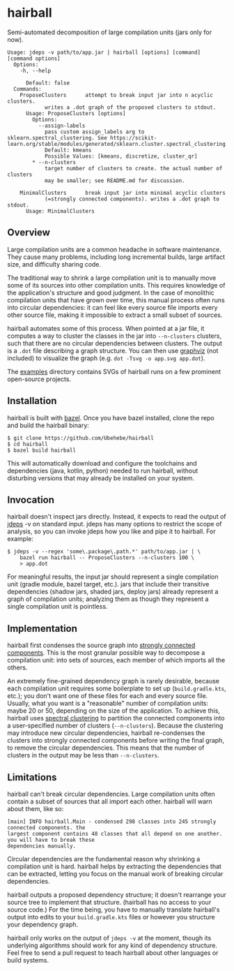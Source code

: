 # hairball

Semi-automated decomposition of large compilation units (jars only for now).

```
Usage: jdeps -v path/to/app.jar | hairball [options] [command] [command options]
  Options:
    -h, --help

      Default: false
  Commands:
    ProposeClusters      attempt to break input jar into n acyclic clusters.
            writes a .dot graph of the proposed clusters to stdout.
      Usage: ProposeClusters [options]
        Options:
          --assign-labels
            pass custom assign_labels arg to sklearn.spectral_clustering. See https://scikit-learn.org/stable/modules/generated/sklearn.cluster.spectral_clustering.html.
            Default: kmeans
            Possible Values: [kmeans, discretize, cluster_qr]
        * --n-clusters
            target number of clusters to create. the actual number of clusters
            may be smaller; see README.md for discussion.

    MinimalClusters      break input jar into minimal acyclic clusters
            (=strongly connected components). writes a .dot graph to stdout.
      Usage: MinimalClusters
```

## Overview

Large compilation units are a common headache in software maintenance. They cause many problems,
including long incremental builds, large artifact size, and difficulty sharing code.

The traditional way to shrink a large compilation unit is to manually move some of its sources into
other compilation units. This requires knowledge of the application's structure and good judgment.
In the case of monolithic compilation units that have grown over time, this manual process often
runs into circular dependencies: it can feel like every source file imports every other source file,
making it impossible to extract a small subset of sources.

hairball automates some of this process. When pointed at a jar file, it computes a way to cluster
the classes in the jar into `--n-clusters` clusters, such that there are no circular dependencies
between clusters. The output is a `.dot` file describing a graph structure. You can then use
[graphviz](https://graphviz.org) (not included) to visualize the graph (e.g.
`dot -Tsvg -o app.svg app.dot`).

The [examples](examples) directory contains SVGs of hairball runs on a few prominent open-source
projects.

## Installation

hairball is built with [bazel](https://bazel.build). Once you have bazel installed, clone the repo
and build the hairball binary:

```
$ git clone https://github.com/Ubehebe/hairball
$ cd hairball
$ bazel build hairball
```

This will automatically download and configure the toolchains and dependencies (java, kotlin,
python) needed to run hairball, without disturbing versions that may already be installed on your
system.

## Invocation

hairball doesn't inspect jars directly. Instead, it expects to read the output of
[jdeps](https://docs.oracle.com/en/java/javase/11/tools/jdeps.html) -v on standard input. jdeps has
many options to restrict the scope of analysis, so you can invoke jdeps how you like and pipe it to
hairball. For example:

```
$ jdeps -v --regex 'some\.package\.path.*' path/to/app.jar | \
    bazel run hairball -- ProposeClusters --n-clusters 100 \
    > app.dot
```

For meaningful results, the input jar should represent a single compilation unit (gradle module,
bazel target, etc.). jars that include their transitive dependencies (shadow jars, shaded jars,
deploy jars) already represent a graph of compilation units; analyzing them as though they represent
a single compilation unit is pointless.

## Implementation

hairball first condenses the source graph into [strongly connected components](https://en.wikipedia.org/wiki/Strongly_connected_component).
This is the most granular possible way to decompose a compilation unit: into sets of sources, each
member of which imports all the others.

An extremely fine-grained dependency graph is rarely desirable, because each compilation unit
requires some boilerplate to set up (`build.gradle.kts`, etc.); you don't want one of these files
for each and every source file. Usually, what you want is a "reasonable" number of compilation
units: maybe 20 or 50, depending on the size of the application. To achieve this, hairball uses
[spectral clustering](https://en.wikipedia.org/wiki/Graph_partition#Spectral_partitioning_and_spectral_bisection)
to partition the connected components into a user-specified number of clusters (`--n-clusters`).
Because the clustering may introduce new circular dependencies, hairball re-condenses the clusters
into strongly connected components before writing the final graph, to remove the circular
dependencies. This means that the number of clusters in the output may be less than `--n-clusters`.

## Limitations

hairball can't break circular dependencies. Large compilation units often contain a subset of
sources that all import each other. hairball will warn about them, like so:

```
[main] INFO hairball.Main - condensed 298 classes into 245 strongly connected components. the
largest component contains 48 classes that all depend on one another. you will have to break these
dependencies manually.
```

Circular dependencies are the fundamental reason why shrinking a compilation unit is hard. hairball
helps by extracting the dependencies that can be extracted, letting you focus on the manual work of
breaking circular dependencies.

hairball outputs a proposed dependency structure; it doesn't rearrange your source tree to implement
that structure. (hairball has no access to your source code.) For the time being, you have to
manually translate hairball's output into edits to your `build.gradle.kts` files or however you
structure your dependency graph.

hairball only works on the output of `jdeps -v` at the moment, though its underlying algorithms should work for
any kind of dependency structure. Feel free to send a pull request to teach hairball about other
languages or build systems.